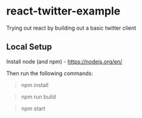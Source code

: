 # react-twitter-example
Trying out react by building out a basic twitter client

## Local Setup ##
Install node (and npm) - https://nodejs.org/en/

Then run the following commands:
> npm install

> npm run build

> npm start